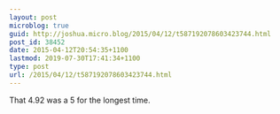 ```yaml
---
layout: post
microblog: true
guid: http://joshua.micro.blog/2015/04/12/t587192078603423744.html
post_id: 38452
date: 2015-04-12T20:54:35+1100
lastmod: 2019-07-30T17:41:34+1100
type: post
url: /2015/04/12/t587192078603423744.html
---
```

That 4.92 was a 5 for the longest time.
